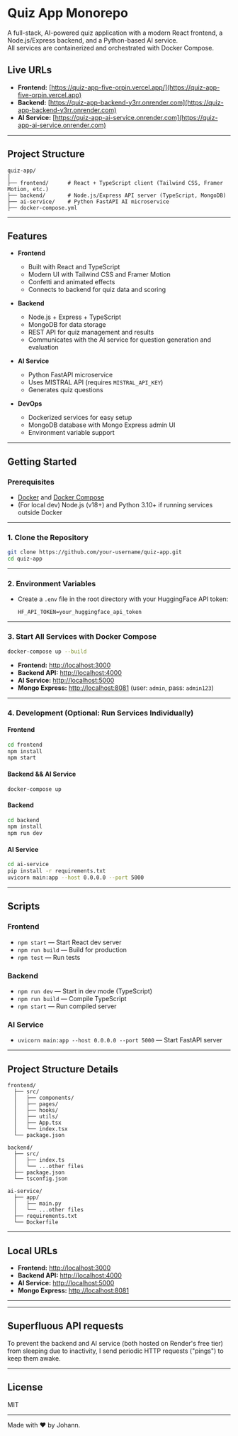 # Quiz App Monorepo

A full-stack, AI-powered quiz application with a modern React frontend, a Node.js/Express backend, and a Python-based AI service.  
All services are containerized and orchestrated with Docker Compose.

## Live URLs
- **Frontend:** [https://quiz-app-five-orpin.vercel.app/](https://quiz-app-five-orpin.vercel.app)
- **Backend:** [https://quiz-app-backend-y3rr.onrender.com](https://quiz-app-backend-y3rr.onrender.com)
- **AI Service:** [https://quiz-app-ai-service.onrender.com](https://quiz-app-ai-service.onrender.com)

---

## Project Structure

```
quiz-app/
│
├── frontend/      # React + TypeScript client (Tailwind CSS, Framer Motion, etc.)
├── backend/       # Node.js/Express API server (TypeScript, MongoDB)
├── ai-service/    # Python FastAPI AI microservice
├── docker-compose.yml
```

---

## Features

- **Frontend**
  - Built with React and TypeScript
  - Modern UI with Tailwind CSS and Framer Motion
  - Confetti and animated effects
  - Connects to backend for quiz data and scoring

- **Backend**
  - Node.js + Express + TypeScript
  - MongoDB for data storage
  - REST API for quiz management and results
  - Communicates with the AI service for question generation and evaluation

- **AI Service**
  - Python FastAPI microservice
  - Uses MISTRAL API (requires `MISTRAL_API_KEY`)
  - Generates quiz questions

- **DevOps**
  - Dockerized services for easy setup
  - MongoDB database with Mongo Express admin UI
  - Environment variable support

---

## Getting Started

### Prerequisites

- [Docker](https://www.docker.com/) and [Docker Compose](https://docs.docker.com/compose/)
- (For local dev) Node.js (v18+) and Python 3.10+ if running services outside Docker

---

### 1. Clone the Repository

```sh
git clone https://github.com/your-username/quiz-app.git
cd quiz-app
```

---

### 2. Environment Variables

- Create a `.env` file in the root directory with your HuggingFace API token:
  ```
  HF_API_TOKEN=your_huggingface_api_token
  ```

---

### 3. Start All Services with Docker Compose

```sh
docker-compose up --build
```

- **Frontend:** [http://localhost:3000](http://localhost:3000)
- **Backend API:** [http://localhost:4000](http://localhost:4000)
- **AI Service:** [http://localhost:5000](http://localhost:5000)
- **Mongo Express:** [http://localhost:8081](http://localhost:8081) (user: `admin`, pass: `admin123`)

---

### 4. Development (Optional: Run Services Individually)

#### Frontend

```sh
cd frontend
npm install
npm start
```

#### Backend && AI Service
```sh
docker-compose up
```

#### Backend

```sh
cd backend
npm install
npm run dev
```

#### AI Service

```sh
cd ai-service
pip install -r requirements.txt
uvicorn main:app --host 0.0.0.0 --port 5000
```

---

## Scripts

### Frontend

- `npm start` — Start React dev server
- `npm run build` — Build for production
- `npm test` — Run tests

### Backend

- `npm run dev` — Start in dev mode (TypeScript)
- `npm run build` — Compile TypeScript
- `npm start` — Run compiled server

### AI Service

- `uvicorn main:app --host 0.0.0.0 --port 5000` — Start FastAPI server

---

## Project Structure Details

```
frontend/
  ├── src/
  │   ├── components/
  │   ├── pages/
  │   ├── hooks/
  │   ├── utils/
  │   ├── App.tsx
  │   └── index.tsx
  └── package.json

backend/
  ├── src/
  │   ├── index.ts
  │   └── ...other files
  ├── package.json
  └── tsconfig.json

ai-service/
  ├── app/
  │   ├── main.py
  │   └── ...other files
  ├── requirements.txt
  └── Dockerfile
```

---

## Local URLs

- **Frontend:** [http://localhost:3000](http://localhost:3000)
- **Backend API:** [http://localhost:4000](http://localhost:4000)
- **AI Service:** [http://localhost:5000](http://localhost:5000)
- **Mongo Express:** [http://localhost:8081](http://localhost:8081)

---

---

## Superfluous API requests

To prevent the backend and AI service (both hosted on Render's free tier) from sleeping due to inactivity, I send periodic HTTP requests ("pings") to keep them awake.

---

## License

MIT

---

Made with ❤️ by Johann.
